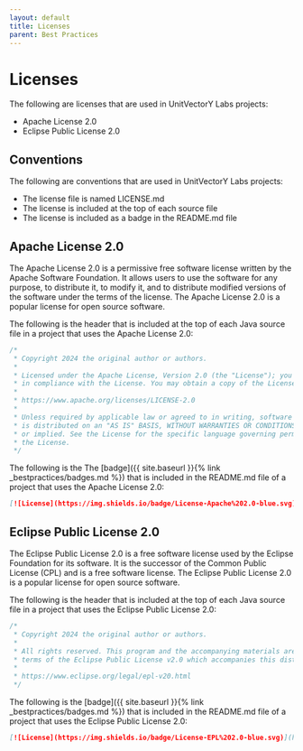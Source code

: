 ```yaml
---
layout: default
title: Licenses
parent: Best Practices
---
```


# Licenses

The following are licenses that are used in UnitVectorY Labs projects:

- Apache License 2.0
- Eclipse Public License 2.0

## Conventions

The following are conventions that are used in UnitVectorY Labs projects:

- The license file is named LICENSE.md
- The license is included at the top of each source file
- The license is included as a badge in the README.md file

## Apache License 2.0

The Apache License 2.0 is a permissive free software license written by the Apache Software Foundation.  It allows users to use the software for any purpose, to distribute it, to modify it, and to distribute modified versions of the software under the terms of the license.  The Apache License 2.0 is a popular license for open source software.

The following is the header that is included at the top of each Java source file in a project that uses the Apache License 2.0:

```java
/*
 * Copyright 2024 the original author or authors.
 *
 * Licensed under the Apache License, Version 2.0 (the "License"); you may not use this file except
 * in compliance with the License. You may obtain a copy of the License at
 *
 * https://www.apache.org/licenses/LICENSE-2.0
 *
 * Unless required by applicable law or agreed to in writing, software distributed under the License
 * is distributed on an "AS IS" BASIS, WITHOUT WARRANTIES OR CONDITIONS OF ANY KIND, either express
 * or implied. See the License for the specific language governing permissions and limitations under
 * the License.
 */
```

The following is the The [badge]({{ site.baseurl }}{% link _bestpractices/badges.md %}) that is included in the README.md file of a project that uses the Apache License 2.0:

```markdown
[![License](https://img.shields.io/badge/License-Apache%202.0-blue.svg)](https://opensource.org/licenses/Apache-2.0)
```

## Eclipse Public License 2.0

The Eclipse Public License 2.0 is a free software license used by the Eclipse Foundation for its software.  It is the successor of the Common Public License (CPL) and is a free software license.  The Eclipse Public License 2.0 is a popular license for open source software.

The following is the header that is included at the top of each Java source file in a project that uses the Eclipse Public License 2.0:

```java
/*
 * Copyright 2024 the original author or authors.
 *
 * All rights reserved. This program and the accompanying materials are made available under the
 * terms of the Eclipse Public License v2.0 which accompanies this distribution and is available at
 *
 * https://www.eclipse.org/legal/epl-v20.html
 */
```

The following is the [badge]({{ site.baseurl }}{% link _bestpractices/badges.md %}) that is included in the README.md file of a project that uses the Eclipse Public License 2.0:

```markdown
[![License](https://img.shields.io/badge/License-EPL%202.0-blue.svg)](https://www.eclipse.org/legal/epl-v20.html)
```